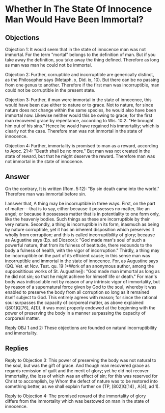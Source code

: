 # Whether In The State Of Innocence Man Would Have Been Immortal?

## Objections

Objection 1: It would seem that in the state of innocence man was not immortal. For the term "mortal" belongs to the definition of man. But if you take away the definition, you take away the thing defined. Therefore as long as man was man he could not be immortal.

Objection 2: Further, corruptible and incorruptible are generically distinct, as the Philosopher says (Metaph. x, Did. ix, 10). But there can be no passing from one genus to another. Therefore if the first man was incorruptible, man could not be corruptible in the present state.

Objection 3: Further, if man were immortal in the state of innocence, this would have been due either to nature or to grace. Not to nature, for since nature does not change within the same species, he would also have been immortal now. Likewise neither would this be owing to grace; for the first man recovered grace by repentance, according to Wis. 10:2: "He brought him out of his sins." Hence he would have regained his immortality; which is clearly not the case. Therefore man was not immortal in the state of innocence.

Objection 4: Further, immortality is promised to man as a reward, according to Apoc. 21:4: "Death shall be no more." But man was not created in the state of reward, but that he might deserve the reward. Therefore man was not immortal in the state of innocence.

## Answer

On the contrary, It is written (Rom. 5:12): "By sin death came into the world." Therefore man was immortal before sin.

I answer that, A thing may be incorruptible in three ways. First, on the part of matter---that is to say, either because it possesses no matter, like an angel; or because it possesses matter that is in potentiality to one form only, like the heavenly bodies. Such things as these are incorruptible by their very nature. Secondly, a thing is incorruptible in its form, inasmuch as being by nature corruptible, yet it has an inherent disposition which preserves it wholly from corruption; and this is called incorruptibility of glory; because as Augustine says (Ep. ad Dioscor.): "God made man's soul of such a powerful nature, that from its fulness of beatitude, there redounds to the body a fulness of health, with the vigor of incorruption." Thirdly, a thing may be incorruptible on the part of its efficient cause; in this sense man was incorruptible and immortal in the state of innocence. For, as Augustine says (QQ. Vet. et Nov. Test. qu. 19 [*Work of an anonymous author, among the supposititious works of St. Augustine]): "God made man immortal as long as he did not sin; so that he might achieve for himself life or death." For man's body was indissoluble not by reason of any intrinsic vigor of immortality, but by reason of a supernatural force given by God to the soul, whereby it was enabled to preserve the body from all corruption so long as it remained itself subject to God. This entirely agrees with reason; for since the rational soul surpasses the capacity of corporeal matter, as above explained ([801]Q[76], A[1]), it was most properly endowed at the beginning with the power of preserving the body in a manner surpassing the capacity of corporeal matter.

Reply OBJ 1 and 2: These objections are founded on natural incorruptibility and immortality.

## Replies

Reply to Objection 3: This power of preserving the body was not natural to the soul, but was the gift of grace. And though man recovered grace as regards remission of guilt and the merit of glory; yet he did not recover immortality, the loss of which was an effect of sin; for this was reserved for Christ to accomplish, by Whom the defect of nature was to be restored into something better, as we shall explain further on (TP, [802]Q[14] , A[4], ad 1).

Reply to Objection 4: The promised reward of the immortality of glory differs from the immortality which was bestowed on man in the state of innocence.